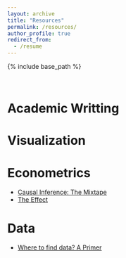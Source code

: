 ```yaml
---
layout: archive
title: "Resources"
permalink: /resources/
author_profile: true
redirect_from:
  - /resume
---
```


{% include base_path %}

<br>

Academic Writting
======
 
Visualization
====== 

Econometrics
======
 *  [Causal Inference: The Mixtape](https://mixtape.scunning.com/)
 *  [The Effect](https://theeffectbook.net)


Data
======

 *  [Where to find data? A Primer](https://dsebastiantello.files.wordpress.com/2018/08/where-to-find-data-a-primer.pdf)








 
